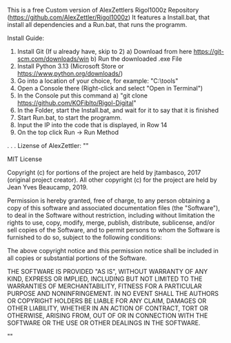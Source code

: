 This is a free Custom version of AlexZettlers Rigol1000z Repository (https://github.com/AlexZettler/Rigol1000z)
It features a Install.bat, that install all dependencies and a Run.bat, that runs the programm. 

Install Guide:
  1) Install Git (If u already have, skip to 2)
    a) Download from here https://git-scm.com/downloads/win
    b) Run the downloaded .exe File
  2) Install Python 3.13 (Microsoft Store or https://www.python.org/downloads/)
  3) Go into a location of your choice, for example: "C:\tools"
  4) Open a Console there (Right-click and select "Open in Terminal")
  5) In the Console put this command
      a) "git clone https://github.com/KOFiblto/Rigol-Digital"
  8) In the Folder, start the Install.bat, and wait for it to say that it is finished
  9) Start Run.bat, to start the programm.
  10) Input the IP into the code that is displayed, in Row 14
  11) On the top click Run -> Run Method


.
.
.
Lizense of AlexZettler:
""

MIT License

Copyright (c) for portions of the project are held by jtambasco, 2017 (original project creator). All other copyright (c) for the project are held by Jean Yves Beaucamp, 2019.

Permission is hereby granted, free of charge, to any person obtaining a copy
of this software and associated documentation files (the "Software"), to deal
in the Software without restriction, including without limitation the rights
to use, copy, modify, merge, publish, distribute, sublicense, and/or sell
copies of the Software, and to permit persons to whom the Software is
furnished to do so, subject to the following conditions:

The above copyright notice and this permission notice shall be included in all
copies or substantial portions of the Software.

THE SOFTWARE IS PROVIDED "AS IS", WITHOUT WARRANTY OF ANY KIND, EXPRESS OR
IMPLIED, INCLUDING BUT NOT LIMITED TO THE WARRANTIES OF MERCHANTABILITY,
FITNESS FOR A PARTICULAR PURPOSE AND NONINFRINGEMENT. IN NO EVENT SHALL THE
AUTHORS OR COPYRIGHT HOLDERS BE LIABLE FOR ANY CLAIM, DAMAGES OR OTHER
LIABILITY, WHETHER IN AN ACTION OF CONTRACT, TORT OR OTHERWISE, ARISING FROM,
OUT OF OR IN CONNECTION WITH THE SOFTWARE OR THE USE OR OTHER DEALINGS IN THE
SOFTWARE.

""
